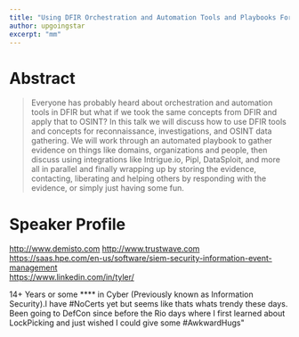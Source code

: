 ```yaml
---
title: "Using DFIR Orchestration and Automation Tools and Playbooks For OSINT and Recon"
author: upgoingstar
excerpt: "mm"
---
```

# Abstract

> Everyone has probably heard about orchestration and automation tools in DFIR but what if we took the same concepts from DFIR and apply that to OSINT? In this talk we will discuss how to use DFIR tools and concepts for reconnaissance, investigations, and OSINT data gathering. We will work through an automated playbook to gather evidence on things like domains, organizations and people, then discuss using integrations like Intrigue.io, Pipl, DataSploit, and more all in parallel and finally wrapping up by storing the evidence, contacting, liberating and helping others by responding with the evidence, or simply just having some fun.


# Speaker Profile

http://www.demisto.com 
http://www.trustwave.com
https://saas.hpe.com/en-us/software/siem-security-information-event-management  
https://www.linkedin.com/in/tyler/ 

14+ Years or some **** in Cyber (Previously known as Information Security).I have #NoCerts yet but seems like thats whats trendy these days. Been going to DefCon since before the Rio days where I first learned about LockPicking and just wished I could give some #AwkwardHugs"